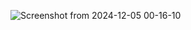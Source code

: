 ![Screenshot from 2024-12-05 00-16-10](https://github.com/user-attachments/assets/1cb71ccc-5cdc-4716-a3dc-0bd8a4e68cc2)
